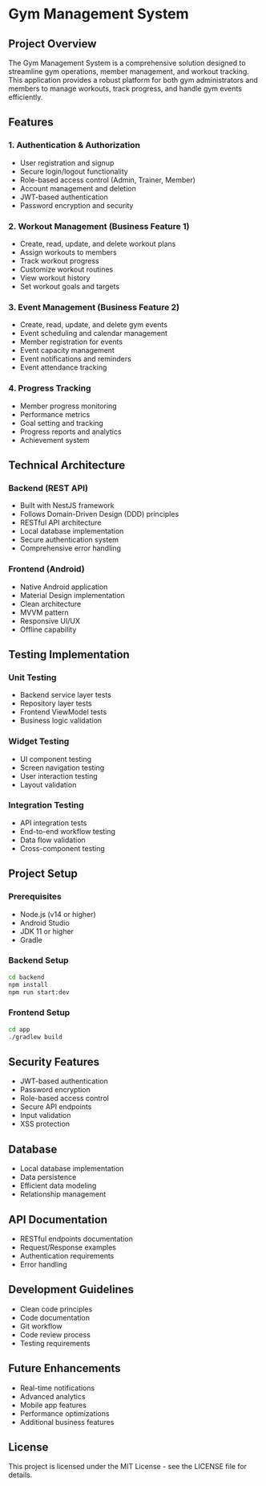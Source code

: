 # Gym Management System

## Project Overview
The Gym Management System is a comprehensive solution designed to streamline gym operations, member management, and workout tracking. This application provides a robust platform for both gym administrators and members to manage workouts, track progress, and handle gym events efficiently.


## Features

### 1. Authentication & Authorization
- User registration and signup
- Secure login/logout functionality
- Role-based access control (Admin, Trainer, Member)
- Account management and deletion
- JWT-based authentication
- Password encryption and security

### 2. Workout Management (Business Feature 1)
- Create, read, update, and delete workout plans
- Assign workouts to members
- Track workout progress
- Customize workout routines
- View workout history
- Set workout goals and targets

### 3. Event Management (Business Feature 2)
- Create, read, update, and delete gym events
- Event scheduling and calendar management
- Member registration for events
- Event capacity management
- Event notifications and reminders
- Event attendance tracking

### 4. Progress Tracking
- Member progress monitoring
- Performance metrics
- Goal setting and tracking
- Progress reports and analytics
- Achievement system

## Technical Architecture

### Backend (REST API)
- Built with NestJS framework
- Follows Domain-Driven Design (DDD) principles
- RESTful API architecture
- Local database implementation
- Secure authentication system
- Comprehensive error handling

### Frontend (Android)
- Native Android application
- Material Design implementation
- Clean architecture
- MVVM pattern
- Responsive UI/UX
- Offline capability

## Testing Implementation

### Unit Testing
- Backend service layer tests
- Repository layer tests
- Frontend ViewModel tests
- Business logic validation

### Widget Testing
- UI component testing
- Screen navigation testing
- User interaction testing
- Layout validation

### Integration Testing
- API integration tests
- End-to-end workflow testing
- Data flow validation
- Cross-component testing

## Project Setup

### Prerequisites
- Node.js (v14 or higher)
- Android Studio
- JDK 11 or higher
- Gradle

### Backend Setup
```bash
cd backend
npm install
npm run start:dev
```

### Frontend Setup
```bash
cd app
./gradlew build
```

## Security Features
- JWT-based authentication
- Password encryption
- Role-based access control
- Secure API endpoints
- Input validation
- XSS protection

## Database
- Local database implementation
- Data persistence
- Efficient data modeling
- Relationship management

## API Documentation
- RESTful endpoints documentation
- Request/Response examples
- Authentication requirements
- Error handling

## Development Guidelines
- Clean code principles
- Code documentation
- Git workflow
- Code review process
- Testing requirements

## Future Enhancements
- Real-time notifications
- Advanced analytics
- Mobile app features
- Performance optimizations
- Additional business features

## License
This project is licensed under the MIT License - see the LICENSE file for details. 